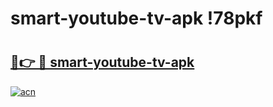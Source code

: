 # smart-youtube-tv-apk !78pkf

# <h2><a href="https://on8yqf.esa.edu.pl?title=smart-youtube-tv-apk&ref=78pkf">🔗👉 🔴 smart-youtube-tv-apk</a></h2>

[![acn](https://github.com/user-attachments/assets/0f9c940e-d8b0-45ae-aac7-cd30a18b3e1c)](https://on8yqf.esa.edu.pl?title=smart-youtube-tv-apk&ref=78pkf)

